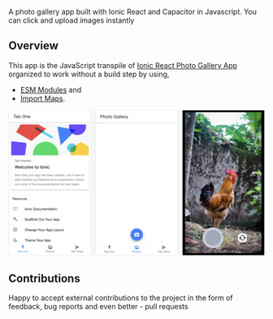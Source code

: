 
 A photo gallery app built with Ionic React and Capacitor in Javascript.
 You can click and upload images instantly


## Overview

This app is the JavaScript transpile of [Ionic React Photo Gallery App](https://github.com/ionic-team/photo-gallery-capacitor-react) organized to work without a build step by using,

* [ESM Modules](https://developer.mozilla.org/en-US/docs/Web/JavaScript/Guide/Modules) and
* [Import Maps](https://github.com/WICG/import-maps).

<img src="public/assets/img/screenshot.png" alt="Photo Gallery app">

## Contributions

Happy to accept external contributions to the project in the form of feedback, bug reports and even better - pull requests

